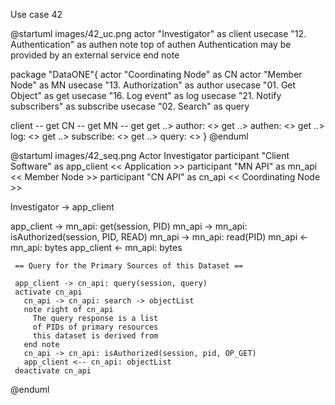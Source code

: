 
Use case 42

@startuml images/42_uc.png
actor "Investigator" as client
usecase "12. Authentication" as authen
note top of authen
   Authentication may be provided 
   by an external service
   end note

package "DataONE"{
actor "Coordinating Node" as CN
actor "Member Node" as MN
usecase "13. Authorization" as author
usecase "01. Get Object" as get
usecase "16. Log event" as log
usecase "21. Notify subscribers" as subscribe
usecase "02. Search" as query

client -- get
CN -- get
MN -- get
get ..> author: <<includes>>
get ..> authen: <<includes>>
get ..> log: <<includes>>
get ..> subscribe: <<includes>>
get ..> query: <<includes>>
}
@enduml

@startuml images/42_seq.png
	Actor Investigator
   participant "Client Software" as app_client << Application >>
   participant "MN API" as mn_api << Member Node >>
   participant "CN API" as cn_api << Coordinating Node >>
   
   Investigator -> app_client
   
   app_client -> mn_api: get(session, PID)
   mn_api -> mn_api: isAuthorized(session, PID, READ)
     mn_api -> mn_api: read(PID)
     mn_api <- mn_api: bytes
     app_client <- mn_api: bytes
     
     == Query for the Primary Sources of this Dataset == 
       
     app_client -> cn_api: query(session, query)
     activate cn_api
	   cn_api -> cn_api: search -> objectList
	   note right of cn_api
	     The query response is a list 
	     of PIDs of primary resources 
	     this dataset is derived from
	   end note
	   cn_api -> cn_api: isAuthorized(session, pid, OP_GET)
	   app_client <-- cn_api: objectList
	 deactivate cn_api
   @enduml
